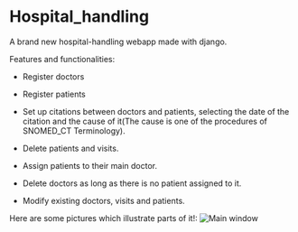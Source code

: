# Hospital_handling
A brand new hospital-handling webapp made with django.

Features and functionalities:

- Register doctors

- Register patients

- Set up citations between doctors and patients, selecting the date of the citation and the cause of it(The cause is one of the procedures of SNOMED_CT Terminology).

- Delete patients and visits.

- Assign patients to their main doctor.

- Delete doctors as long as there is no patient assigned to it.

- Modify existing doctors, visits and patients.

Here are some pictures which illustrate parts of it!:
![Main window](https://github.com/RaulMoldes/Hospital_handler/tree/master/figs/hospital_handler1.png)
